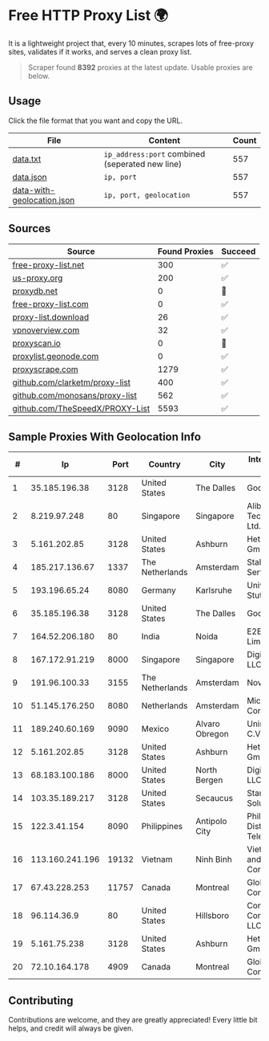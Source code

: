 
# Free HTTP Proxy List 🌍

It is a lightweight project that, every 10 minutes, scrapes lots of free-proxy sites, validates if it works, and serves a clean proxy list.


> Scraper found **8392** proxies at the latest update. Usable proxies are below.

## Usage

Click the file format that you want and copy the URL.


|File|Content|Count|
|----|-------|-----|
|[data.txt](https://raw.githubusercontent.com/themiralay/Proxy-List-World/master/data.txt)|`ip_address:port` combined (seperated new line)|557|
|[data.json](https://raw.githubusercontent.com/themiralay/Proxy-List-World/master/data.json)|`ip, port`|557|
|[data-with-geolocation.json](https://raw.githubusercontent.com/themiralay/Proxy-List-World/master/data-with-geolocation.json)|`ip, port, geolocation`|557|

## Sources

|Source|Found Proxies|Succeed|
|------|-------------|-------|
|[free-proxy-list.net](https://free-proxy-list.net)|300|✅|
|[us-proxy.org](https://www.us-proxy.org)|200|✅|
|[proxydb.net](http://proxydb.net)|0|🚫|
|[free-proxy-list.com](https://free-proxy-list.com/?page=&port=&type%5B%5D=http&type%5B%5D=https&up_time=0&search=Search)|0|✅|
|[proxy-list.download](https://www.proxy-list.download/HTTP)|26|✅|
|[vpnoverview.com](https://vpnoverview.com/privacy/anonymous-browsing/free-proxy-servers)|32|✅|
|[proxyscan.io](https://www.proxyscan.io)|0|🚫|
|[proxylist.geonode.com](https://proxylist.geonode.com/api/proxy-list?limit=300&page=1&sort_by=lastChecked&sort_type=desc&protocols=http,https)|0|✅|
|[proxyscrape.com](https://api.proxyscrape.com/v2/?request=displayproxies&protocol=http&timeout=10000&country=all&ssl=all&anonymity=all)|1279|✅|
|[github.com/clarketm/proxy-list](https://raw.githubusercontent.com/clarketm/proxy-list/master/proxy-list-raw.txt)|400|✅|
|[github.com/monosans/proxy-list](https://raw.githubusercontent.com/monosans/proxy-list/main/proxies/http.txt)|562|✅|
|[github.com/TheSpeedX/PROXY-List](https://raw.githubusercontent.com/TheSpeedX/PROXY-List/master/http.txt)|5593|✅|


## Sample Proxies With Geolocation Info

|#|Ip|Port|Country|City|Internet Service Provider|
|-|--|----|-------|----|-------------------------|
|1|35.185.196.38|3128|United States|The Dalles|Google LLC|
|2|8.219.97.248|80|Singapore|Singapore|Alibaba (US) Technology Co., Ltd.|
|3|5.161.202.85|3128|United States|Ashburn|Hetzner Online GmbH|
|4|185.217.136.67|1337|The Netherlands|Amsterdam|Stallion Network Services Limited|
|5|193.196.65.24|8080|Germany|Karlsruhe|Universitaet Stuttgart|
|6|35.185.196.38|3128|United States|The Dalles|Google LLC|
|7|164.52.206.180|80|India|Noida|E2E Networks Limited|
|8|167.172.91.219|8000|Singapore|Singapore|DigitalOcean, LLC|
|9|191.96.100.33|3155|The Netherlands|Amsterdam|NovoServe B.V.|
|10|51.145.176.250|8080|Netherlands|Amsterdam|Microsoft Corporation|
|11|189.240.60.169|9090|Mexico|Alvaro Obregon|Uninet S.A. de C.V.|
|12|5.161.202.85|3128|United States|Ashburn|Hetzner Online GmbH|
|13|68.183.100.186|8000|United States|North Bergen|DigitalOcean, LLC|
|14|103.35.189.217|3128|United States|Secaucus|Stark Industries Solutions LTD|
|15|122.3.41.154|8090|Philippines|Antipolo City|Philippine Long Distance Telephone Co.|
|16|113.160.241.196|19132|Vietnam|Ninh Binh|VietNam Post and Telecom Corporation|
|17|67.43.228.253|11757|Canada|Montreal|GloboTech Communications|
|18|96.114.36.9|80|United States|Hillsboro|Comcast Cable Communications, LLC|
|19|5.161.75.238|3128|United States|Ashburn|Hetzner Online GmbH|
|20|72.10.164.178|4909|Canada|Montreal|GloboTech Communications|



## Contributing

Contributions are welcome, and they are greatly appreciated! Every
little bit helps, and credit will always be given.

